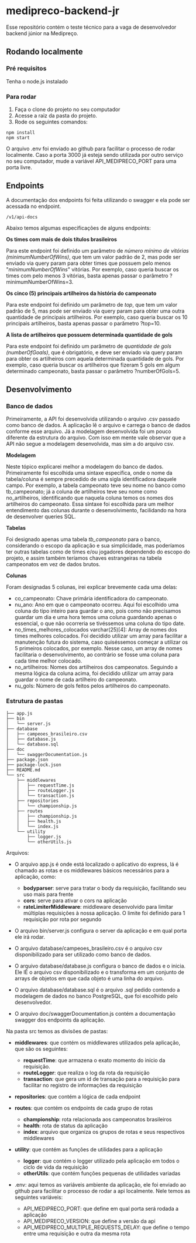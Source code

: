 # medipreco-backend-jr
Esse repositório contém o teste técnico para a vaga de desenvolvedor backend júnior na Medipreço.

## Rodando localmente
### Pré requisitos
Tenha o node.js instalado
### Para rodar
1) Faça o clone do projeto no seu computador
2) Acesse a raiz da pasta do projeto.
3) Rode os seguintes comandos:
```
npm install
npm start
```
O arquivo .env foi enviado ao github para facilitar o processo de rodar localmente. Caso a porta 3000 já esteja sendo utilizada por outro serviço no seu computador, mude a variável API_MEDIPRECO_PORT para uma porta livre.

## Endpoints
A documentação dos endpoints foi feita utilizando o swagger e ela pode ser acessada no endpoint.
```
/v1/api-docs
```
Abaixo temos algumas especificações de alguns endpoints:

**Os times com mais de dois títulos brasileiros**

Para este endpoint foi definido um parâmetro de _número mínimo de vitórias (minimumNumberOfWins)_, que tem um valor padrão de 2, mas pode ser enviado via query param para obter times que possuem pelo menos "_minimumNumberOfWins_" vitórias. Por exemplo, caso queria buscar os times com pelo menos 3 vitórias, basta apenas passar o parâmetro ?minimumNumberOfWins=3.

**Os cinco (5) principais artilheiros da história do campeonato**

Para este endpoint foi definido um parâmetro de _top_, que tem um valor padrão de 5, mas pode ser enviado via query param para obter uma outra quantidade de principais artilheiros. Por exemplo, caso queria buscar os 10 principais artilheiros, basta apenas passar o parâmetro ?top=10.

**A lista de artilheiros que possuem determinada quantidade de gols**

Para este endpoint foi definido um parâmetro de _quantidade de gols (numberOfGoals)_, que é obrigatório, e deve ser enviado via query param para obter os artilheiros com aquela determinada quantidade de gols. Por exemplo, caso queria buscar os artilheiros que fizeram 5 gols em algum determinado campeonato, basta passar o parâmetro            ?numberOfGols=5.

## Desenvolvimento
### Banco de dados
Primeiramente, a API foi desenvolvida utilizando o arquivo .csv passado como banco de dados. A aplicação lê o arquivo e carrega o banco de dados conforme esse arquivo. Já a modelagem desenvolvida foi um pouco diferente da estrutura do arquivo. Com isso em mente vale observar que a API não segue a modelagem desenvolvida, mas sim a do arquivo csv.

**Modelagem**

Neste tópico explicarei melhor a modelagem do banco de dados. Primeiramente foi escolhida uma sintaxe específica, onde o nome da tabela/coluna é sempre precedido de uma sigla identificadora daquele campo. Por exemplo, a tabela campeonato teve seu nome no banco como tb_campeonato; já a coluna de artilheiros teve seu nome como no_artilheiros, identificando que naquela coluna temos os nomes dos artilheiros do campeonato. Essa sintaxe foi escolhida para um melhor entendimento das colunas durante o desenvolvimento, facilidando na hora de desenvolver queries SQL.

**Tabelas**

Foi designado apenas uma tabela *tb_campeonato* para o banco, considerando o escopo da aplicação e sua simplicidade, mas poderíamos ter outras tabelas como de times e/ou jogadores dependendo do escopo do projeto, e assim também teríamos chaves estrangeiras na tabela campeonatos em vez de dados brutos.

**Colunas**

Foram designadas 5 colunas, irei explicar brevemente cada uma delas:
* co_campeonato: Chave primária identificadora do campeonato.
* nu_ano: Ano em que o campeonato ocorreu. Aqui foi escolhido uma coluna do tipo inteiro para guardar o ano, pois como não precisamos guardar um dia e uma hora temos uma coluna guardando apenas o essencial, o que não ocorreria se tivéssemos uma coluna do tipo date.
* no_times_melhores_colocados varchar(25)[4]: Array de nomes dos times melhores colocados. Foi decidido utilizar um array para facilitar a manutenção futura do sistema, caso quiséssemos começar a utilizar os 5 primeiros colocados, por exemplo. Nesse caso, um array de nomes facilitaria o desenvolvimento, ao contrário se fosse uma coluna para cada time melhor colocado.
* no_artilheiros: Nomes dos artilheiros dos campeonatos. Seguindo a mesma lógica da coluna acima, foi decidido utilizar um array para guardar o nome de cada artilheiro do campeonato.
* nu_gols: Número de gols feitos pelos artilheiros do campeonato. 

### Estrutura de pastas
```
├── app.js
├── bin
│   └── server.js
├── database
│   ├── campeoes_brasileiro.csv
│   ├── database.js
│   └── database.sql
├── doc
│   └── swaggerDocumentation.js
├── package.json
├── package-lock.json
├── README.md
└── src
    ├── middlewares
    │   ├── requestTime.js
    │   ├── routeLogger.js
    │   └── transaction.js
    ├── repositories
    │   └── championship.js
    ├── routes
    │   ├── championship.js
    │   ├── health.js
    │   └── index.js
    └── utility
        ├── logger.js
        └── otherUtils.js
```

Arquivos:
* O arquivo app.js é onde está localizado o aplicativo do express, lá é chamado as rotas e os middlewares básicos necessários para a aplicação, como:
  * **bodyparser**: serve para tratar o body da requisição, facilitando seu uso mais para frente
  * **cors**: serve para ativar o cors na aplicação
  * **rateLimiterMiddleware**: middleware desenvolvido para limitar múltiplas requisições à nossa aplicação. O limite foi definido para 1 requisição por rota por segundo

* O arquivo bin/server.js configura o server da aplicação e em qual porta ele irá rodar.
* O arquivo database/campeoes_brasileiro.csv é o arquivo csv disponibilizado para ser utilizado como banco de dados.
* O arquivo database/database.js configura o banco de dados e o inicia. Ele lÊ o arquivo csv disponibilizado e o transforma em um conjunto de arrays de objetos em que cada objeto é uma linha do arquivo.
* O arquivo database/database.sql é o arquivo .sql pedido contendo a modelagem de dados no banco PostgreSQL, que foi escolhido pelo desenvolvedor.
* O arquivo doc/swaggerDocumentation.js contém a documentação swagger dos endpoints da aplicação.

Na pasta src temos as divisões de pastas:
* **middlewares**: que contém os middlewares utilizados pela aplicação, que são os seguintes:
  * **requestTime**: que armazena o exato momento do início da requisição.
  * **routeLogger**: que realiza o log da rota da requisição
  * **transaction**: que gera um id de transação para a requisição para facilitar no registro de informações da requisição
* **repositories**: que contém a lógica de cada endpoint
* **routes**: que contém os endpoints de cada grupo de rotas
  * **championship**: rota relacionada aos campeonatos brasileiros
  * **health**: rota de status da aplicação
  * **index**: arquivo que organiza os grupos de rotas e seus respectivos middlewares
* **utility**: que contém as funções de utilidades para a aplicação
  * **logger**: que contém o logger utilizado pela aplicação em todos o ciclo de vida da requisição
  * **otherUtils**: que contém funções pequenas de utilidades variadas

* .env: aqui temos as variáveis ambiente da aplicação, ele foi enviado ao github para facilitar o processo de rodar a api localmente. Nele temos as seguintes variáveis:
  * API_MEDIPRECO_PORT: que define em qual porta será rodada a aplicação
  * API_MEDIPRECO_VERSION: que define a versão da api
  * API_MEDIPRECO_MULTIPLE_REQUESTS_DELAY: que define o tempo entre uma requisição e outra da mesma rota

